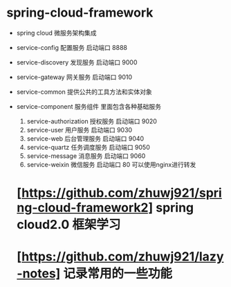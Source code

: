 # spring-cloud-framework  

* spring cloud 微服务架构集成
* service-config 配置服务  启动端口 8888
* service-discovery 发现服务  启动端口 9000
* service-gateway   网关服务  启动端口 9010
* service-common    提供公共的工具方法和实体对象

* service-component 服务组件 里面包含各种基础服务
  1. service-authorization 授权服务  启动端口 9020
  2. service-user 用户服务 启动端口 9030
  3. service-web 后台管理服务 启动端口 9040
  4. service-quartz 任务调度服务 启动端口 9050
  5. service-message 消息服务 启动端口 9060
  6. service-weixin 微信服务 启动端口 80 可以使用nginx进行转发
  
  
  # [https://github.com/zhuwj921/spring-cloud-framework2]   spring cloud2.0 框架学习
  # [https://github.com/zhuwj921/lazy-notes] 记录常用的一些功能
